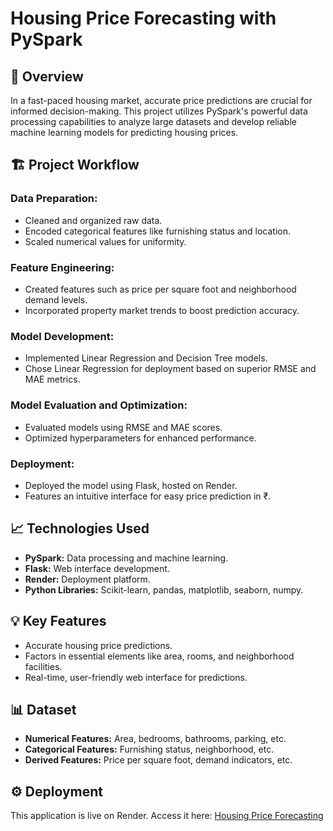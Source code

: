 # **Housing Price Forecasting with PySpark**  

## 🌟 **Overview**  
In a fast-paced housing market, accurate price predictions are crucial for informed decision-making. This project utilizes PySpark's powerful data processing capabilities to analyze large datasets and develop reliable machine learning models for predicting housing prices.  

## 🏗️ **Project Workflow**  

### **Data Preparation:**  
- Cleaned and organized raw data.  
- Encoded categorical features like furnishing status and location.  
- Scaled numerical values for uniformity.  

### **Feature Engineering:**  
- Created features such as price per square foot and neighborhood demand levels.  
- Incorporated property market trends to boost prediction accuracy.  

### **Model Development:**  
- Implemented Linear Regression and Decision Tree models.  
- Chose Linear Regression for deployment based on superior RMSE and MAE metrics.  

### **Model Evaluation and Optimization:**  
- Evaluated models using RMSE and MAE scores.  
- Optimized hyperparameters for enhanced performance.  

### **Deployment:**  
- Deployed the model using Flask, hosted on Render.  
- Features an intuitive interface for easy price prediction in ₹.  

## 📈 **Technologies Used**  
- **PySpark:** Data processing and machine learning.  
- **Flask:** Web interface development.  
- **Render:** Deployment platform.  
- **Python Libraries:** Scikit-learn, pandas, matplotlib, seaborn, numpy.  

## 💡 **Key Features**  
- Accurate housing price predictions.  
- Factors in essential elements like area, rooms, and neighborhood facilities.  
- Real-time, user-friendly web interface for predictions.  

## 📊 **Dataset**  
- **Numerical Features:** Area, bedrooms, bathrooms, parking, etc.  
- **Categorical Features:** Furnishing status, neighborhood, etc.  
- **Derived Features:** Price per square foot, demand indicators, etc.  

## ⚙️ **Deployment**  
This application is live on Render. Access it here: [Housing Price Forecasting](https://example-link.com)  
